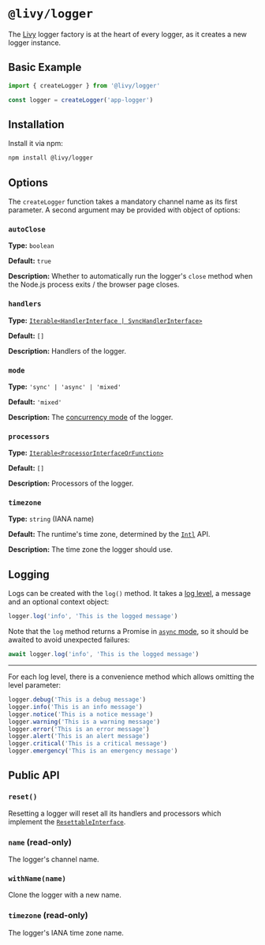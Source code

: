 # `@livy/logger`

The [Livy](../../README.md#readme) logger factory is at the heart of every logger, as it creates a new logger instance.

## Basic Example

```js
import { createLogger } from '@livy/logger'

const logger = createLogger('app-logger')
```

## Installation

Install it via npm:

```bash
npm install @livy/logger
```

## Options

The `createLogger` function takes a mandatory channel name as its first parameter. A second argument may be provided with object of options:

### `autoClose`

**Type:** `boolean`

**Default:** `true`

**Description:** Whether to automatically run the logger's `close` method when the Node.js process exits / the browser page closes.

### `handlers`

**Type:** [`Iterable<HandlerInterface | SyncHandlerInterface>`](../contracts/README.md#handlerinterface)

**Default:** `[]`

**Description:** Handlers of the logger.

### `mode`

**Type:** `'sync' | 'async' | 'mixed'`

**Default:** `'mixed'`

**Description:** The [concurrency mode](../../README.md#synchronous-and-asynchronous-logging) of the logger.

### `processors`

**Type:** [`Iterable<ProcessorInterfaceOrFunction>`](../contracts/README.md#processorinterfaceprocessorfunction)

**Default:** `[]`

**Description:** Processors of the logger.

### `timezone`

**Type:** `string` (IANA name)

**Default:** The runtime's time zone, determined by the [`Intl`](https://developer.mozilla.org/en-US/docs/Web/JavaScript/Reference/Global_Objects/Intl) API.

**Description:** The time zone the logger should use.

## Logging

Logs can be created with the `log()` method. It takes a [log level](../../README.md#log-levels), a message and an optional context object:

```js
logger.log('info', 'This is the logged message')
```

Note that the `log` method returns a Promise in [`async` mode](#mode), so it should be awaited to avoid unexpected failures:

```js
await logger.log('info', 'This is the logged message')
```

---

For each log level, there is a convenience method which allows omitting the level parameter:

```js
logger.debug('This is a debug message')
logger.info('This is an info message')
logger.notice('This is a notice message')
logger.warning('This is a warning message')
logger.error('This is an error message')
logger.alert('This is an alert message')
logger.critical('This is a critical message')
logger.emergency('This is an emergency message')
```

## Public API

### `reset()`

Resetting a logger will reset all its handlers and processors which implement the [`ResettableInterface`](../contracts/README.md#resettableinterface).

### `name` (read-only)

The logger's channel name.

### `withName(name)`

Clone the logger with a new name.

### `timezone` (read-only)

The logger's IANA time zone name.

